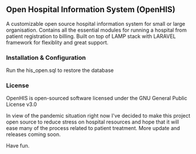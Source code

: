 ## Open Hospital Information System (OpenHIS)

A customizable open source hospital information system for small or large organisation. Contains all the essential modules for running a hospital from patient registration to billing. Built on top of LAMP stack with LARAVEL framework for flexiblity and great support.

### Installation & Configuration

Run the his_open.sql to restore the database

### License

OpenHIS is open-sourced software licensed under the GNU General Public License v3.0

In view of the pandemic situation right now I've decided to make this project open source to reduce stress on hospital resources and hope that it will ease many of the process related to patient treatment. More update and releases coming soon.

Have fun.
